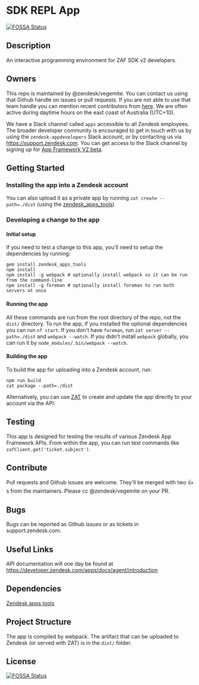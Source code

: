 # SDK REPL App
[![FOSSA Status](https://app.fossa.io/api/projects/git%2Bgithub.com%2Fzendesk%2Fsdk_repl_app.svg?type=shield)](https://app.fossa.io/projects/git%2Bgithub.com%2Fzendesk%2Fsdk_repl_app?ref=badge_shield)


## Description
An interactive programming environment for ZAF SDK v2 developers.

## Owners
This repo is maintained by @zendesk/vegemite. You can contact us using that Github handle on issues or pull requests. If you are not able to use that team handle you can mention recent contributors from [here](https://github.com/zendesk/sdk_repl_app/graphs/contributors).
We are often active during daytime hours on the east coast of Australia (UTC+10).

We have a Slack channel called `apps` accessible to all Zendesk employees. The broader developer community is encouraged to get in
touch with us by using the `zendesk-appdevelopers` Slack account, or by contacting us via https://support.zendesk.com. You can get access
to the Slack channel by signing up for [App Framework V2 beta](https://goo.gl/forms/rnHRGIUj4a).

## Getting Started

### Installing the app into a Zendesk account

You can also upload it as a private app by running `zat create --path=./dist` (using the [zendesk_apps_tools](https://rubygems.org/gems/zendesk_apps_tools))

### Developing a change to the app

#### Initial setup

If you need to test a change to this app, you'll need to setup the dependencies by running:

```
gem install zendesk_apps_tools
npm install
npm install -g webpack # optionally install webpack so it can be run from the command-line
npm install -g foreman # optionally install foreman to run both servers at once
```

#### Running the app

All these commands are run from the root directory of the repo, not the `dist/` directory.
To run the app, if you installed the optional dependencies you can run `nf start`.
If you don't have `foreman`, run `zat server --path=./dist` and `webpack --watch`.
If you didn't install `webpack` globally, you can run it by `node_modules/.bin/webpack --watch`.

#### Building the app
To build the app for uploading into a Zendesk account, run:
```
npm run build
zat package --path=./dist
```

Alternatively, you can use [ZAT](https://developer.zendesk.com/apps/docs/agent/tools) to create and update the app directly to your account via the API.

## Testing
This app is designed for testing the results of various Zendesk App Framework APIs. From within the app, you can run test commands
like `zafClient.get('ticket.subject')`.

## Contribute
Pull requests and Github issues are welcome. They'll be merged with two :+1:s from the maintainers.
Please cc @zendesk/vegemite on your PR.

## Bugs
Bugs can be reported as Github issues or as tickets in support.zendesk.com.

## Useful Links
API documentation will one day be found at https://developer.zendesk.com/apps/docs/agent/introduction

## Dependencies
[Zendesk apps tools](https://github.com/zendesk/zendesk_apps_tools)


## Project Structure
The app is compiled by webpack. The artifact that can be uploaded to Zendesk (or served with ZAT) is in the `dist/` folder.


## License
[![FOSSA Status](https://app.fossa.io/api/projects/git%2Bgithub.com%2Fzendesk%2Fsdk_repl_app.svg?type=large)](https://app.fossa.io/projects/git%2Bgithub.com%2Fzendesk%2Fsdk_repl_app?ref=badge_large)